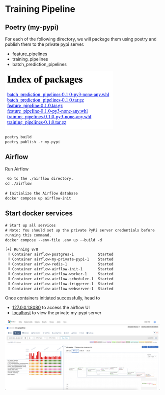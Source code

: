 # Training Pipeline


## Poetry (my-pypi)
For each of the following directory, we will package them using poetry and publish them to the private pypi server.

- feature_pipelines
- training_pipelines
- batch_prediction_pipelines  

![my-pypi packages](../assets/img/pypi_packages.png)

```
poetry build
poetry publish -r my-pypi
```


## Airflow

Run Airflow
```
 Go to the ./airflow directory.
cd ./airflow

# Initialize the Airflow database
docker compose up airflow-init
```


## Start docker services
```
# Start up all services
# Note: You should set up the private PyPi server credentials before running this command.
docker compose --env-file .env up --build -d
```

```
[+] Running 8/8
 ⠿ Container airflow-postgres-1           Started                                                         
 ⠿ Container airflow-my-private-pypi-1    Started
 ⠿ Container airflow-redis-1              Started                                                          
 ⠿ Container airflow-airflow-init-1       Started                                                          
 ⠿ Container airflow-airflow-worker-1     Started                                                          
 ⠿ Container airflow-airflow-scheduler-1  Started                                                          
 ⠿ Container airflow-airflow-triggerer-1  Started                                                          
 ⠿ Container airflow-airflow-webserver-1  Started  
```

Once containers initiated successfully, head to 
- [127.0.0.1:8080](http://127.0.0.1:8080/login/) to access the airflow UI  
- [localhost](http://localhost/) to view the private my-pypi server

![Airflow UI](../assets/img/airflow.png)


